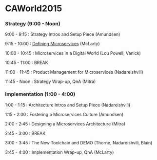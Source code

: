 # CAWorld2015

### Strategy (9:00 - Noon)

9:00  - 9:15 : Strategy Intros and Setup Piece (Amundsen)

9:15  - 10:00 : [Defining Microservices](https://drive.google.com/file/d/0B-463AriRRZ6S2d0c0ZiZU55OW8/view?pli=1) (McLarty)

10:00 - 10:45  : Microservices in a Digital World (Lou Powell, Vanick)

10:45 - 11:00 : BREAK

11:00 - 11:45 : Product Management for Microservices (Nadareishvili) 

11:45 - Noon : Strategy Wrap-up, QnA (Mitra)

### Implementation (1:00 - 4:00)

1:00 - 1:15 : Architecture Intros and Setup Piece (Nadareishvili)

1:15 - 2:00 : Fostering a Microservices Culture (Amundsen)

2:00 - 2:45 : Designing a Microservices Architecture (Mitra)

2:45 - 3:00 : BREAK

3:00 - 3:45 : The New Toolchain and DEMO (Thorne, Nadareishvili, Blain)

3:45 - 4:00 : Implementation Wrap-up, QnA (McLarty)

